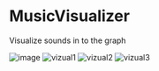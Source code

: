 # MusicVisualizer

Visualize sounds in to the graph

![image](https://user-images.githubusercontent.com/25351579/32669114-1f0384ca-c648-11e7-9a7f-aa8b69c66682.png)
![vizual1](https://user-images.githubusercontent.com/25351579/32669230-77022bc2-c648-11e7-9c6a-0132c44b3848.png)
![vizual2](https://user-images.githubusercontent.com/25351579/32669232-77361220-c648-11e7-84aa-192f8ae90d0d.png)
![vizual3](https://user-images.githubusercontent.com/25351579/32669233-775986c4-c648-11e7-9f83-efd8b21578b2.png)
